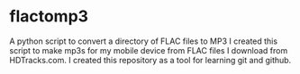 # flactomp3
A python script to convert a directory of FLAC files to MP3
I created this script to make mp3s for my mobile device from FLAC files I download from HDTracks.com.
I created this repository as a tool for learning git and github.
